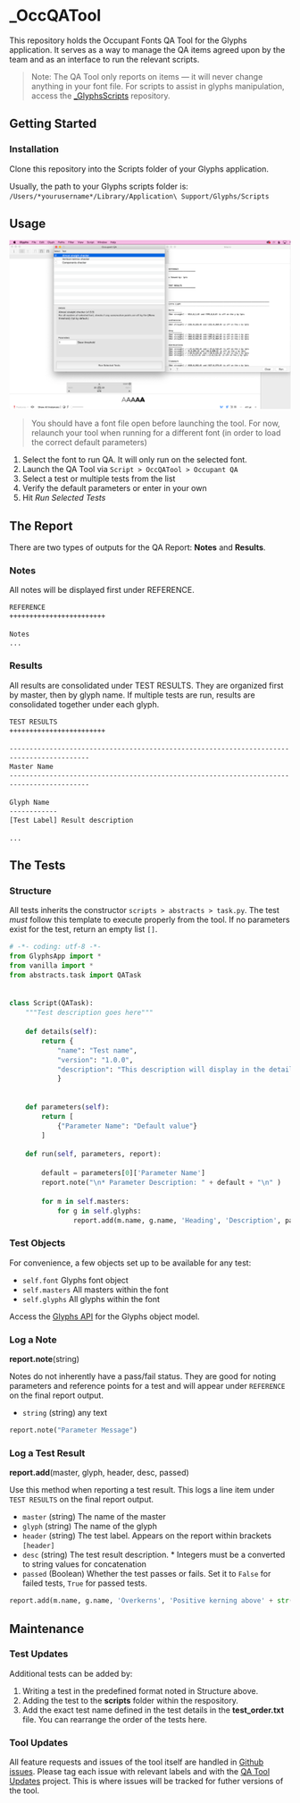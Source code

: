 # _OccQATool
This repository holds the Occupant Fonts QA Tool for the Glyphs application. It serves as a way to manage the QA items agreed upon by the team and as an interface to run the relevant scripts.
> Note: The QA Tool only reports on items — it will never change anything in your font file. For scripts to assist in glyphs manipulation, access the [_GlyphsScripts](https://github.com/morisawausa/_GlyphsScripts) repository.

## Getting Started

### Installation
Clone this repository into the Scripts folder of your Glyphs application.

Usually, the path to your Glyphs scripts folder is:
`/Users/*yourusername*/Library/Application\ Support/Glyphs/Scripts`

## Usage
![Screenshot of QA Tool](QATool_screenshot.png)
> You should have a font file open before launching the tool. For now, relaunch your tool when running for a different font (in order to load the correct default parameters)

1. Select the font to run QA. It will only run on the selected font.
2. Launch the QA Tool via `Script > OccQATool > Occupant QA`
3. Select a test or multiple tests from the list
4. Verify the default parameters or enter in your own
5. Hit *Run Selected Tests*

## The Report 
There are two types of outputs for the QA Report: **Notes** and **Results**.

### Notes
All notes will be displayed first under REFERENCE.
```
REFERENCE
++++++++++++++++++++++++

Notes
...
```

### Results
All results are consolidated under TEST RESULTS.
They are organized first by master, then by glyph name.
If multiple tests are run, results are consolidated together under each glyph.
```
TEST RESULTS
++++++++++++++++++++++++

------------------------------------------------------------------------------------------
Master Name
------------------------------------------------------------------------------------------

Glyph Name
------------
[Test Label] Result description

...
```

## The Tests

### Structure
All tests inherits the constructor `scripts > abstracts > task.py`. The test *must* follow this template to execute properly from the tool.
If no parameters exist for the test, return an empty list `[]`.

```python
# -*- coding: utf-8 -*-
from GlyphsApp import *
from vanilla import *
from abstracts.task import QATask


class Script(QATask):
	"""Test description goes here"""

	def details(self):
		return {
			"name": "Test name",
			"version": "1.0.0",
			"description": "This description will display in the detail view"
			}


	def parameters(self):
		return [
			{"Parameter Name": "Default value"}
		]

	def run(self, parameters, report):

		default = parameters[0]['Parameter Name']
		report.note("\n* Parameter Description: " + default + "\n" )

		for m in self.masters:
			for g in self.glyphs:
				report.add(m.name, g.name, 'Heading', 'Description', passed=False)

```



### Test Objects

For convenience, a few objects set up to be available for any test:
- `self.font` Glyphs font object
- `self.masters` All masters within the font
- `self.glyphs` All glyphs within the font

Access the [Glyphs API](https://docu.glyphsapp.com/index.html) for the Glyphs object model.


### Log a Note
**report.note**(string)

Notes do not inherently have a pass/fail status. They are good for noting parameters and reference points for a test and will appear under `REFERENCE` on the final report output.


- `string` (string) any text

```python
report.note("Parameter Message")
```

### Log a Test Result
**report.add**(master, glyph, header, desc, passed)

Use this method when reporting a test result. This logs a line item under `TEST RESULTS` on the final report output.

- `master` (string) The name of the master
- `glyph` (string) The name of the glyph 
- `header` (string) The test label. Appears on the report within brackets `[header]`
- `desc` (string) The test result description. \* Integers must be a converted to string values for concatenation
- `passed` (Boolean) Whether the test passes or fails. Set it to `False` for failed tests, `True` for passed tests.
 
```python
report.add(m.name, g.name, 'Overkerns', 'Positive kerning above' + str(kern), passed=False)
```

## Maintenance

### Test Updates
Additional tests can be added by:
1. Writing a test in the predefined format noted in Structure above.
2. Adding the test to the **scripts** folder within the respository.
3. Add the exact test name defined in the test details in the **test_order.txt** file. You can rearrange the order of the tests here.


### Tool Updates
All feature requests and issues of the tool itself are handled in [Github issues](https://github.com/morisawausa/OccQATool/issues).
Please tag each issue with relevant labels and with the [QA Tool Updates](https://github.com/morisawausa/OccQATool/projects/1) project. This is where issues will be tracked for futher versions of the tool.




